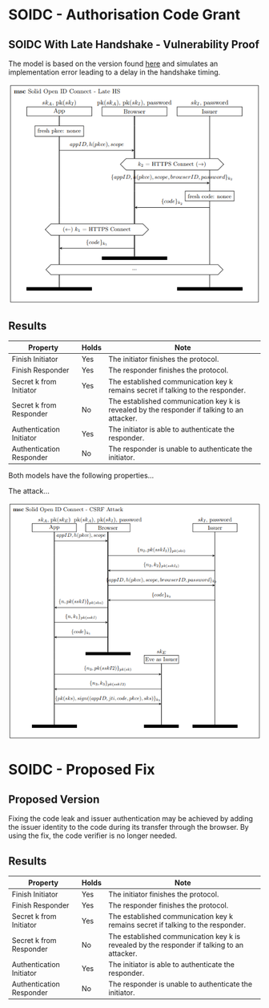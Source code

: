 # SOIDC - Authorisation Code Grant

## SOIDC With Late Handshake - Vulnerability Proof

The model is based on the version found [here](/soidc/soidc) and simulates an implementation error leading to a delay in the handshake timing.

![MSC of ...](/msc/msc_soidc_lateHS.png)

## Results

| Property  | Holds | Note |
| ------------- | ------------- | ------------- |
| Finish Initiator | Yes  | The initiator finishes the protocol. |
| Finish Responder | Yes  | The responder finishes the protocol. |
| Secret k from Initiator | Yes  | The established communication key k remains secret if talking to the responder. |
| Secret k from Responder | No  | The established communication key k is revealed by the responder if talking to an attacker. |
| Authentication Initiator  | Yes  | The initiator is able to authenticate the responder. |
| Authentication Responder  | No  | The responder is unable to authenticate the initiator. |

Both models have the following properties...

The attack...

![MSC of ...](/msc/msc_attack_app_auth.png)

# SOIDC - Proposed Fix

## Proposed Version

Fixing the code leak and issuer authentication may be achieved by adding the issuer identity to the code during its transfer through the browser. By using the fix, the code verifier is no longer needed.

## Results

| Property  | Holds | Note |
| ------------- | ------------- | ------------- |
| Finish Initiator | Yes  | The initiator finishes the protocol. |
| Finish Responder | Yes  | The responder finishes the protocol. |
| Secret k from Initiator | Yes  | The established communication key k remains secret if talking to the responder. |
| Secret k from Responder | No  | The established communication key k is revealed by the responder if talking to an attacker. |
| Authentication Initiator  | Yes  | The initiator is able to authenticate the responder. |
| Authentication Responder  | No  | The responder is unable to authenticate the initiator. |


